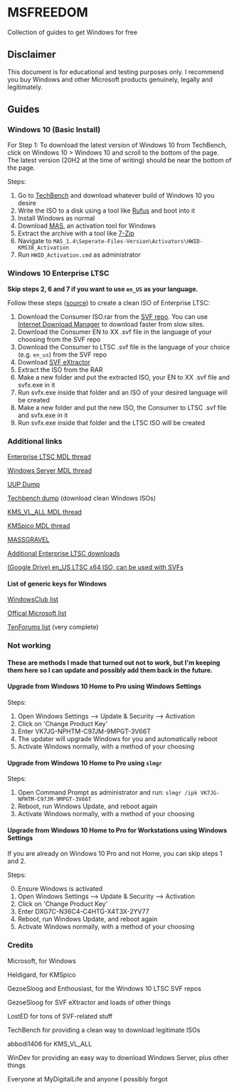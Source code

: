 # MSFREEDOM
Collection of guides to get Windows for free

## Disclaimer
This document is for educational and testing purposes only. I recommend you buy Windows and other Microsoft products genuinely, legally and legitimately.

## Guides

### Windows 10 (Basic Install)

For Step 1: To download the latest version of Windows 10 from TechBench, click on Windows 10 > Windows 10 and scroll to the bottom of the page. The latest version (20H2 at the time of writing) should be near the bottom of the page.

Steps: 

1. Go to [TechBench](https://tb.32767.ga/) and download whatever build of Windows 10 you desire
2. Write the ISO to a disk using a tool like [Rufus](https://rufus.ie/) and boot into it
3. Install Windows as normal
4. Download [MAS](https://github.com/massgravel/Microsoft-Activation-Scripts/releases), an activation tool for Windows
5. Extract the archive with a tool like [7-Zip](https://www.7-zip.org/)
6. Navigate to `MAS_1.4\Seperate-Files-Version\Activators\HWID-KMS38_Activation`
7. Run `HWID_Activation.cmd` as administrator

### Windows 10 Enterprise LTSC

**Skip steps 2, 6 and 7 if you want to use `en_US` as your language.**

Follow these steps ([source](https://forums.mydigitallife.net/threads/info-discussion-downloads-windows-10-1809-final-b-17763-xxx-pc-rs5.77945/page-312#post-1601664)) to create a clean ISO of Enterprise LTSC:

1. Download the Consumer ISO.rar from the [SVF repo](https://cloud.mail.ru/public/2fYm/2bzdHD4X2/). You can use [Internet Download Manager](http://internetdownloadmanager.com/download.html) to download faster from slow sites. 
2. Download the Consumer EN to XX .svf file in the language of your choosing from the SVF repo
3. Download the Consumer to LTSC .svf file in the language of your choice (e.g. `en_us`) from the SVF repo
4. Download [SVF eXtractor](https://www.softpedia.com/get/System/Back-Up-and-Recovery/SVF-eXtractor.shtml)
5. Extract the ISO from the RAR
6. Make a new folder and put the extracted ISO, your EN to XX .svf file and svfx.exe in it
7. Run svfx.exe inside that folder and an ISO of your desired language will be created
8. Make a new folder and put the new ISO, the Consumer to LTSC .svf file and svfx.exe in it
9. Run svfx.exe inside that folder and the LTSC ISO will be created

### Additional links

[Enterprise LTSC MDL thread](https://forums.mydigitallife.net/threads/discussion-windows-10-enterprise-n-ltsc-2019.76325/)

[Windows Server MDL thread](https://forums.mydigitallife.net/threads/the-windows-server-repository.49120/)

[UUP Dump](https://uupdump.ml/)

[Techbench dump](https://tb.32767.ga/) (download clean Windows ISOs)

[KMS_VL_ALL MDL thread](https://forums.mydigitallife.net/threads/kms_vl_all-smart-activation-script.79535/)

[KMSpico MDL thread](https://forums.mydigitallife.net/threads/kmspico-official-thread.65739/)

[MASSGRAVEL](https://github.com/massgravel/Microsoft-Activation-Scripts/)

[Additional Enterprise LTSC downloads](https://forums.mydigitallife.net/threads/info-discussion-downloads-windows-10-1809-final-b-17763-xxx-pc-rs5.77945/page-51#post-1467631)

[(Google Drive) en_US LTSC x64 ISO, can be used with SVFs](https://drive.google.com/file/d/1_hpyK3usbR2oRsjNZ6NoPNqSGAPpSxgd/view)

#### List of generic keys for Windows

[WindowsClub list](https://www.thewindowsclub.com/generic-windows-10-product-keys-to-install-windows-10-enterprise)

[Offical Microsoft list](https://docs.microsoft.com/en-us/windows-server/get-started/kmsclientkeys)

[TenForums list](https://www.tenforums.com/tutorials/95922-generic-product-keys-install-windows-10-editions.html) (very complete)

### Not working

#### These are methods I made that turned out not to work, but I'm keeping them here so I can update and possibly add them back in the future.

#### Upgrade from Windows 10 Home to Pro using Windows Settings

Steps:

1. Open Windows Settings --> Update & Security --> Activation
2. Click on 'Change Product Key'
3. Enter VK7JG-NPHTM-C97JM-9MPGT-3V66T
4. The updater will upgrade Windows for you and automatically reboot
5. Activate Windows normally, with a method of your choosing 

#### Upgrade from Windows 10 Home to Pro using `slmgr`

Steps: 

1. Open Command Prompt as administrator and run:
   `slmgr /ipk VK7JG-NPHTM-C97JM-9MPGT-3V66T`
2. Reboot, run Windows Update, and reboot again
3. Activate Windows normally, with a method of your choosing 

#### Upgrade from Windows 10 Home to Pro for Workstations using Windows Settings

If you are already on Windows 10 Pro and not Home, you can skip steps 1 and 2.

Steps:

0. Ensure Windows is activated
1. Open Windows Settings --> Update & Security --> Activation
2. Click on 'Change Product Key'
3. Enter DXG7C-N36C4-C4HTG-X4T3X-2YV77
4. Reboot, run Windows Update, and reboot again
5. Activate Windows normally, with a method of your choosing 

### Credits

Microsoft, for Windows

Heldigard, for KMSpico

GezoeSloog and Enthousiast, for the Windows 10 LTSC SVF repos

GezoeSloog for SVF eXtractor and loads of other things

LostED for tons of SVF-related stuff

TechBench for providing a clean way to download legitimate ISOs

abbodi1406 for KMS_VL_ALL

WinDev for providing an easy way to download Windows Server, plus other things

Everyone at MyDigitalLife and anyone I possibly forgot


